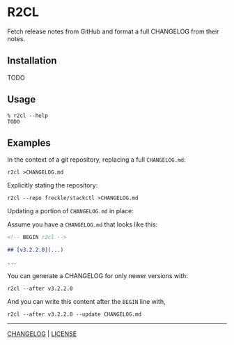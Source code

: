 # R2CL

Fetch release notes from GitHub and format a full CHANGELOG from their notes.

## Installation

TODO

## Usage

```console
% r2cl --help
TODO
```

## Examples

In the context of a git repository, replacing a full `CHANGELOG.md`:

```console
r2cl >CHANGELOG.md
```

Explicitly stating the repository:

```console
r2cl --repo freckle/stackctl >CHANGELOG.md
```

Updating a portion of `CHANGELOG.md` in place:

Assume you have a `CHANGELOG.md` that looks like this:

```md
<!-- BEGIN r2cl -->

## [v3.2.2.0](...)

...
```

You can generate a CHANGELOG for only newer versions with:

```console
r2cl --after v3.2.2.0
```

And you can write this content after the `BEGIN` line with,

```console
r2cl --after v3.2.2.0 --update CHANGELOG.md
```

---

[CHANGELOG](./CHANGELOG.md) | [LICENSE](./LICENSE)

